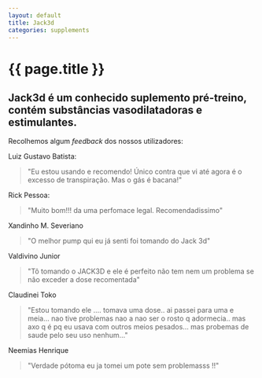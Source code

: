 ```yaml
---
layout: default
title: Jack3d
categories: supplements
---
```


# {{ page.title }}

## Jack3d é um conhecido suplemento pré-treino, contém substâncias vasodilatadoras e estimulantes.

Recolhemos algum _feedback_ dos nossos utilizadores:

Luiz Gustavo Batista:
> "Eu estou usando e recomendo! Único contra que vi até agora é o excesso de transpiração. Mas o gás é bacana!"

Rick Pessoa:
> "Muito bom!!! da uma perfomace legal. Recomendadissimo"

Xandinho M. Severiano
> "O melhor pump qui eu já senti foi tomando do Jack 3d"

Valdivino Junior
> "Tô tomando o JACK3D e ele é perfeito não tem nem um problema se não exceder a dose recomentada"

Claudinei Toko
> "Estou tomando ele .... tomava uma dose.. ai passei para uma e meia... nao tive problemas nao a nao ser o rosto q adormecia.. mas axo q é pq eu usava com outros meios pesados... mas probemas de saude pelo seu uso nenhum..."

Neemias Henrique
> "Verdade pótoma eu ja tomei um pote sem problemasss !!"
